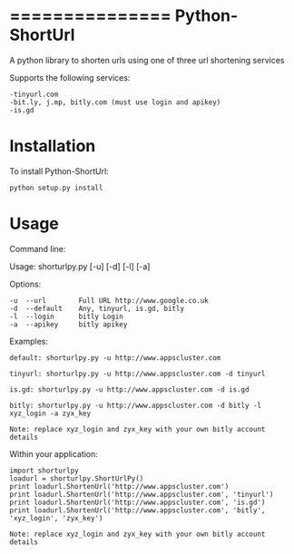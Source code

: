 
===============
Python-ShortUrl
===============

A python library to shorten urls using one of three url shortening services

Supports the following services:

    -tinyurl.com
    -bit.ly, j.mp, bitly.com (must use login and apikey)
    -is.gd

Installation
============

To install Python-ShortUrl:

    python setup.py install

Usage
=====

Command line:

Usage: shorturlpy.py [-u] [-d] [-l] [-a]

Options:

    -u  --url        Full URL http://www.google.co.uk
    -d  --default    Any, tinyurl, is.gd, bitly
    -l  --login      bitly Login
    -a  --apikey     bitly apikey

Examples:

    default: shorturlpy.py -u http://www.appscluster.com
    
    tinyurl: shorturlpy.py -u http://www.appscluster.com -d tinyurl
    
    is.gd: shorturlpy.py -u http://www.appscluster.com -d is.gd

    bitly: shorturlpy.py -u http://www.appscluster.com -d bitly -l xyz_login -a zyx_key

    Note: replace xyz_login and zyx_key with your own bitly account details


Within your application:

    import shorturlpy
    loadurl = shorturlpy.ShortUrlPy()
    print loadurl.ShortenUrl('http://www.appscluster.com')
    print loadurl.ShortenUrl('http://www.appscluster.com', 'tinyurl')
    print loadurl.ShortenUrl('http://www.appscluster.com', 'is.gd')
    print loadurl.ShortenUrl('http://www.appscluster.com', 'bitly', 'xyz_login', 'zyx_key')

    Note: replace xyz_login and zyx_key with your own bitly account details